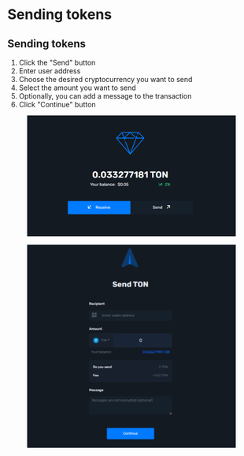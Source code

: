 # Sending tokens

## Sending tokens

1. Click the "Send" button
2. Enter user address&#x20;
3. Choose the desired cryptocurrency you want to send&#x20;
4. Select the amount you want to send&#x20;
5. Optionally, you can add a message to the transaction&#x20;
6. Click "Continue" button

<figure><img src="../../../.gitbook/assets/image (62).png" alt=""><figcaption></figcaption></figure>

<figure><img src="../../../.gitbook/assets/image (5).png" alt=""><figcaption></figcaption></figure>
